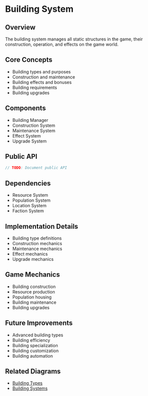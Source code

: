 # Building System

## Overview
The building system manages all static structures in the game, their construction, operation, and effects on the game world.

## Core Concepts
- Building types and purposes
- Construction and maintenance
- Building effects and bonuses
- Building requirements
- Building upgrades

## Components
- Building Manager
- Construction System
- Maintenance System
- Effect System
- Upgrade System

## Public API
```rust
// TODO: Document public API
```

## Dependencies
- Resource System
- Population System
- Location System
- Faction System

## Implementation Details
- Building type definitions
- Construction mechanics
- Maintenance mechanics
- Effect mechanics
- Upgrade mechanics

## Game Mechanics
- Building construction
- Resource production
- Population housing
- Building maintenance
- Building upgrades

## Future Improvements
- Advanced building types
- Building efficiency
- Building specialization
- Building customization
- Building automation

## Related Diagrams
- [Building Types](diagrams/building_types.d2)
- [Building Systems](diagrams/building_systems.d2) 
